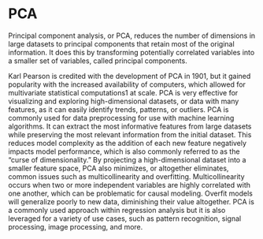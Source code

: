 # PCA
Principal component analysis, or PCA, reduces the number of dimensions in large datasets to principal components that retain most of the original information.
It does this by transforming potentially correlated variables into a smaller set of variables, called principal components.

Karl Pearson is credited with the development of PCA in 1901, but it gained popularity with the increased availability of computers, which allowed for multivariate statistical computations1 at scale. PCA is very effective for visualizing and exploring high-dimensional datasets, or data with many features, as it can easily identify trends, patterns, or outliers.
PCA is commonly used for data preprocessing for use with machine learning algorithms. It can extract the most informative features from large datasets while preserving the most relevant information from the initial dataset. This reduces model complexity as the addition of each new feature negatively impacts model performance, which is also commonly referred to as the “curse of dimensionality.” 
By projecting a high-dimensional dataset into a smaller feature space, PCA also minimizes, or altogether eliminates, common issues such as multicollinearity and overfitting. Multicollinearity occurs when two or more independent variables are highly correlated with one another, which can be problematic for causal modeling. Overfit models will generalize poorly to new data, diminishing their value altogether. PCA is a commonly used approach within regression analysis but it is also leveraged for a variety of use cases, such as pattern recognition, signal processing, image processing, and more.
